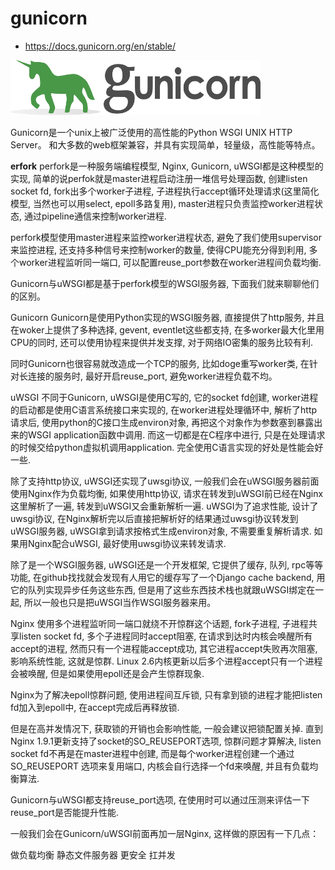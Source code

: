 # gunicorn

- https://docs.gunicorn.org/en/stable/

![](_v_images/20200513135201437_447187503.png)

Gunicorn是一个unix上被广泛使用的高性能的Python WSGI UNIX HTTP Server。
和大多数的web框架兼容，并具有实现简单，轻量级，高性能等特点。






**erfork**
perfork是一种服务端编程模型, Nginx, Gunicorn, uWSGI都是这种模型的实现, 简单的说perfok就是master进程启动注册一堆信号处理函数, 创建listen socket fd, fork出多个worker子进程, 子进程执行accept循环处理请求(这里简化模型, 当然也可以用select, epoll多路复用), master进程只负责监控worker进程状态, 通过pipeline通信来控制worker进程.

perfork模型使用master进程来监控worker进程状态, 避免了我们使用supervisor来监控进程, 还支持多种信号来控制worker的数量, 使得CPU能充分得到利用, 多个worker进程监听同一端口, 可以配置reuse_port参数在worker进程间负载均衡.

Gunicorn与uWSGI都是基于perfork模型的WSGI服务器, 下面我们就来聊聊他们的区别。

Gunicorn
Gunicorn是使用Python实现的WSGI服务器, 直接提供了http服务, 并且在woker上提供了多种选择, gevent, eventlet这些都支持, 在多worker最大化里用CPU的同时, 还可以使用协程来提供并发支撑, 对于网络IO密集的服务比较有利.

同时Gunicorn也很容易就改造成一个TCP的服务, 比如doge重写worker类, 在针对长连接的服务时, 最好开启reuse_port, 避免worker进程负载不均。

uWSGI
不同于Gunicorn, uWSGI是使用C写的, 它的socket fd创建, worker进程的启动都是使用C语言系统接口来实现的, 在worker进程处理循环中, 解析了http请求后, 使用python的C接口生成environ对象, 再把这个对象作为参数塞到暴露出来的WSGI application函数中调用. 而这一切都是在C程序中进行, 只是在处理请求的时候交给python虚拟机调用application. 完全使用C语言实现的好处是性能会好一些.

除了支持http协议, uWSGI还实现了uwsgi协议, 一般我们会在uWSGI服务器前面使用Nginx作为负载均衡, 如果使用http协议, 请求在转发到uWSGI前已经在Nginx这里解析了一遍, 转发到uWSGI又会重新解析一遍. uWSGI为了追求性能, 设计了uwsgi协议, 在Nginx解析完以后直接把解析好的结果通过uwsgi协议转发到uWSGI服务器, uWSGI拿到请求按格式生成environ对象, 不需要重复解析请求. 如果用Nginx配合uWSGI, 最好使用uwsgi协议来转发请求.

除了是一个WSGI服务器, uWSGI还是一个开发框架, 它提供了缓存, 队列, rpc等等功能, 在github找找就会发现有人用它的缓存写了一个Django cache backend, 用它的队列实现异步任务这些东西, 但是用了这些东西技术栈也就跟uWSGI绑定在一起, 所以一般也只是把uWSGI当作WSGI服务器来用。

Nginx
使用多个进程监听同一端口就绕不开惊群这个话题, fork子进程, 子进程共享listen socket fd, 多个子进程同时accept阻塞, 在请求到达时内核会唤醒所有accept的进程, 然而只有一个进程能accept成功, 其它进程accept失败再次阻塞, 影响系统性能, 这就是惊群. Linux 2.6内核更新以后多个进程accept只有一个进程会被唤醒, 但是如果使用epoll还是会产生惊群现象.

Nginx为了解决epoll惊群问题, 使用进程间互斥锁, 只有拿到锁的进程才能把listen fd加入到epoll中, 在accept完成后再释放锁.

但是在高并发情况下, 获取锁的开销也会影响性能, 一般会建议把锁配置关掉. 直到Nginx 1.9.1更新支持了socket的SO_REUSEPORT选项, 惊群问题才算解决, listen socket fd不再是在master进程中创建, 而是每个worker进程创建一个通过SO_REUSEPORT 选项来复用端口, 内核会自行选择一个fd来唤醒, 并且有负载均衡算法.

Gunicorn与uWSGI都支持reuse_port选项, 在使用时可以通过压测来评估一下reuse_port是否能提升性能.

一般我们会在Gunicorn/uWSGI前面再加一层Nginx, 这样做的原因有一下几点：

做负载均衡
静态文件服务器
更安全
扛并发